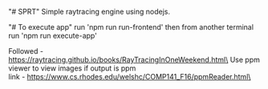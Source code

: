 "# SPRT"
Simple raytracing engine using nodejs.

"# To execute app"
run 'npm run run-frontend'
then from another terminal
run 'npm run execute-app'

Followed - https://raytracing.github.io/books/RayTracingInOneWeekend.html\
Use ppm viewer to view images if output is ppm\
link - https://www.cs.rhodes.edu/welshc/COMP141_F16/ppmReader.html\
